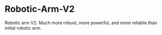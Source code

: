 # Robotic-Arm-V2

Robotic arm V2. Much more robust, more powerful, and more reliable than initial robotic arm.

